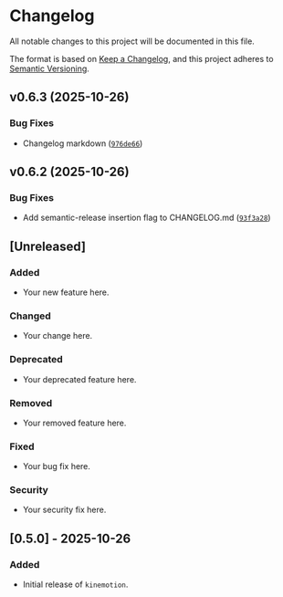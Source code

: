 # Changelog

All notable changes to this project will be documented in this file.

The format is based on [Keep a Changelog](https://keepachangelog.com/en/1.0.0/),
and this project adheres to [Semantic Versioning](https://semver.org/spec/v2.0.0.html).

<!-- version list -->

## v0.6.3 (2025-10-26)

### Bug Fixes

- Changelog markdown
  ([`976de66`](https://github.com/feniix/kinemotion/commit/976de66b2a964b83240a559ea097cb74f5e1a537))


## v0.6.2 (2025-10-26)

### Bug Fixes

- Add semantic-release insertion flag to CHANGELOG.md
  ([`93f3a28`](https://github.com/feniix/kinemotion/commit/93f3a28c750bdb70b2a57f9b0c1910b105753980))

## [Unreleased]

### Added

- Your new feature here.

### Changed

- Your change here.

### Deprecated

- Your deprecated feature here.

### Removed

- Your removed feature here.

### Fixed

- Your bug fix here.

### Security

- Your security fix here.

## [0.5.0] - 2025-10-26

### Added

- Initial release of `kinemotion`.
